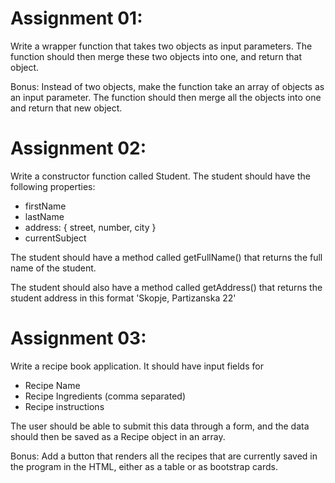 # Assignment 01:

Write a wrapper function that takes two objects as input parameters.
The function should then merge these two objects into one,
and return that object.

Bonus: Instead of two objects, make the function take
an array of objects as an input parameter.
The function should then merge all the objects into one
and return that new object.

# Assignment 02:

Write a constructor function called Student.
The student should have the following properties:

- firstName
- lastName
- address: {
  street,
  number,
  city
  }
- currentSubject

The student should have a method called
getFullName() that returns the full name of the student.

The student should also have a method called
getAddress() that returns the student address in this format
'Skopje, Partizanska 22'

# Assignment 03:

Write a recipe book application.
It should have input fields for

- Recipe Name
- Recipe Ingredients (comma separated)
- Recipe instructions

The user should be able to submit this data through a form,
and the data should then be saved as a Recipe object
in an array.

Bonus: Add a button that renders all the recipes
that are currently saved in the program in the HTML,
either as a table or as bootstrap cards.
